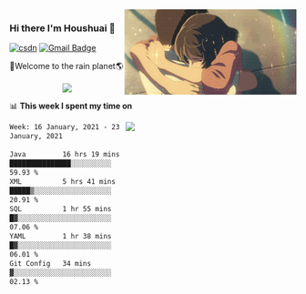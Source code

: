 <img  align='right' height="150" src="https://github.com/LikeRainDay/LikeRainDay/blob/master/pic/img_rain_1.gif?raw=true">



### Hi there I'm Houshuai :lemon:

[![csdn](https://img.shields.io/badge/-csdn-c14438?style=flat-square&logo=c&logoColor=white)](https://blog.csdn.net/qq_15807167)
[![Gmail Badge](https://img.shields.io/badge/-gmail-c14438?style=flat-square&logo=Gmail&logoColor=white&link=mailto:houshuai0816@gmail.com)](mailto:houshuai0816@gmail.com)

🚀Welcome to the rain planet🌎

<center>
<img align='center'  src="https://source.unsplash.com/random/1200x600">
</center>

📊 **This week I spent my time on**

<img align='right'   width="300" src="https://github-readme-stats.vercel.app/api?username=LikeRainDay&show_icons=true&title_color=fff&icon_color=79ff97&text_color=9f9f9f&bg_color=151515">

<!--START_SECTION:waka-->
```text
Week: 16 January, 2021 - 23 January, 2021

Java         16 hrs 19 mins  ███████████████░░░░░░░░░░   59.93 % 
XML          5 hrs 41 mins   █████▒░░░░░░░░░░░░░░░░░░░   20.91 % 
SQL          1 hr 55 mins    █▓░░░░░░░░░░░░░░░░░░░░░░░   07.06 % 
YAML         1 hr 38 mins    █▓░░░░░░░░░░░░░░░░░░░░░░░   06.01 % 
Git Config   34 mins         ▓░░░░░░░░░░░░░░░░░░░░░░░░   02.13 % 
```
<!--END_SECTION:waka-->
